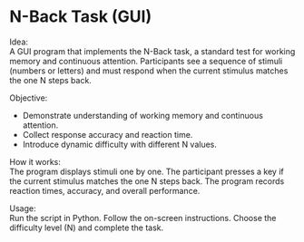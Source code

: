 # N-Back Task (GUI)

Idea:  
A GUI program that implements the N-Back task, a standard test for working memory and continuous attention. Participants see a sequence of stimuli (numbers or letters) and must respond when the current stimulus matches the one N steps back.

Objective:  
- Demonstrate understanding of working memory and continuous attention.  
- Collect response accuracy and reaction time.  
- Introduce dynamic difficulty with different N values.

How it works:  
The program displays stimuli one by one. The participant presses a key if the current stimulus matches the one N steps back. The program records reaction times, accuracy, and overall performance.

Usage:  
Run the script in Python. Follow the on-screen instructions. Choose the difficulty level (N) and complete the task.

